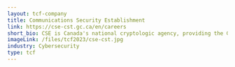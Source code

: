 ```yaml
---
layout: tcf-company
title: Communications Security Establishment
link: https://cse-cst.gc.ca/en/careers
short_bio: CSE is Canada's national cryptologic agency, providing the Government of Canada with information technology security and foreign signals intelligence.
imageLink: /files/tcf2023/cse-cst.jpg
industry: Cybersecurity
type: tcf
---
```

